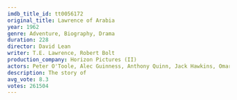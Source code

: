 ```yaml
---
imdb_title_id: tt0056172
original_title: Lawrence of Arabia
year: 1962
genre: Adventure, Biography, Drama
duration: 228
director: David Lean
writer: T.E. Lawrence, Robert Bolt
production_company: Horizon Pictures (II)
actors: Peter O'Toole, Alec Guinness, Anthony Quinn, Jack Hawkins, Omar Sharif, José Ferrer, Anthony Quayle, Claude Rains, Arthur Kennedy, Donald Wolfit, I.S. Johar, Gamil Ratib, Michel Ray, John Dimech, Zia Mohyeddin
description: The story of
avg_vote: 8.3
votes: 261504
---
```


